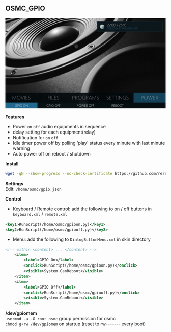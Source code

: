 OSMC_GPIO
---
![screen0](https://github.com/rern/OSMC/blob/master/OSMC_GPIO/_repo/kodigpio.jpg)  

**Features**
- Power `on` `off` audio equipments in sequence
- delay setting for each equipment(relay)
- Notification for `on` `off`
- Idle timer power off by polling 'play' status every minute with last minute warning
- Auto power off on reboot / shutdown

**Install**
```sh
wget -qN --show-progress --no-check-certificate https://github.com/rern/OSMC/raw/master/OSMC_GPIO/install.sh; chmod +x install.sh; ./install.sh
```

**Settings**  
Edit: `/home/osmc/gpio.json`  

**Control**  
- Keyboard / Remote control: add the following to on / off buttons in `keyboard.xml` / `remote.xml`  
```xml
<key1>RunScript(/home/osmc/gpioon.py)</key1>
<key2>RunScript(/home/osmc/gpiooff.py)</key2>
```

- Menu: add the following to `DialogButtonMenu.xml` in skin directory  
```xml
<!-- within <content> ... </content> -->
	<item>
		<label>GPIO On</label>
		<onclick>RunScript(/home/osmc/gpioon.py)</onclick>
		<visible>System.CanReboot</visible>
	</item>
	<item>
		<label>GPIO Off</label>
		<onclick>RunScript(/home/osmc/gpiooff.py)</onclick>
		<visible>System.CanReboot</visible>
	</item>
```

**/dev/gpiomem**  
`usermod -a -G root osmc` group permission for osmc  
`chmod g+rw /dev/gpiomem` on startup (reset to rw------- every boot)  
